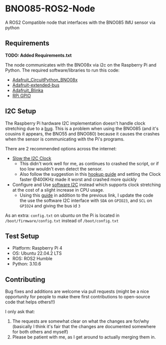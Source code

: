 # BNO085-ROS2-Node
A ROS2 Compatible node that interfaces with the BNO085 IMU sensor via python

## Requirements
**TODO: Added Requirements.txt**

The node communicates with the BNO08x via i2c on the Raspberry Pi and Python.
The required software/libraries to run this code:
- [Adafruit_CircuitPython_BNO08x](https://github.com/adafruit/Adafruit_CircuitPython_BNO08x)
- [Adafruit-extended-bus](https://github.com/adafruit/Adafruit_Python_Extended_Bus)
- [Adafruit_Blinka](https://github.com/adafruit/Adafruit_Blinka)
- [RPi GPIO](https://pypi.org/project/RPi.GPIO/)

## I2C Setup
The Raspberry Pi hardware I2C implementation doesn't handle clock stretching due to a [bug](http://www.advamation.com/knowhow/raspberrypi/rpi-i2c-bug.html).
This is a problem when using the BNO085 (and it's cousins it appears, the BNO55 and BNO080) because it causes the crashes when the sensor is communicating with the Pi's programs.

There are 2 recommended options across the internet:
- [Slow the I2C Clock](https://learn.adafruit.com/circuitpython-on-raspberrypi-linux/i2c-clock-stretching)
    - This didn't work well for me, as continues to crashed the script, or if too low wouldn't even detect the sensor.
    - Also follow the suggestion in this [hookup guide](https://learn.adafruit.com/adafruit-9-dof-orientation-imu-fusion-breakout-bno085/python-circuitpython) and setting the Clock faster @400KHz made it worst and crashed more quickly
- Configure and Use [software I2C](https://github.com/fivdi/i2c-bus/blob/master/doc/raspberry-pi-software-i2c.md) instead which supports clock stretching at the cost of a slight increase in CPU usage.
    -  Using this [guide](https://learn.adafruit.com/raspberry-pi-i2c-clock-stretching-fixes/software-i2c) in addition to the previous link, I update the code the use the software I2C interface with `SDA` on `GPIO23`, and `SCL` on `GPIO24` and giving the bus id `3`

As an extra: `config.txt` on ubuntu on the Pi is located in `/boot/firmware/config.txt` instead of `/boot/config.txt`

## Test Setup
- Platform: Raspberry Pi 4
- OS: Ubuntu 22.04.2 LTS
- ROS: ROS2 Humble
- Python: 3.10.6

## Contributing
Bug fixes and additions are welcome via pull requests (might be a nice opportunity for people to make there first contributions to open-source code that helps others!!) 

I only ask that:
1) The requests are somewhat clear on what the changes are for/why (basically I think it's fair that the changes are documented somewhere for both others and myself)
2) Please be patient with me, as I get around to actually merging them in.
